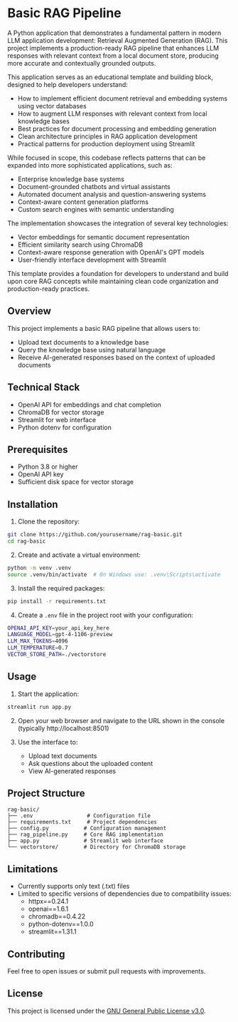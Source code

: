 # Basic RAG Pipeline

A Python application that demonstrates a fundamental pattern in modern LLM application development: Retrieval Augmented Generation (RAG). This project implements a production-ready RAG pipeline that enhances LLM responses with relevant context from a local document store, producing more accurate and contextually grounded outputs.

This application serves as an educational template and building block, designed to help developers understand:

- How to implement efficient document retrieval and embedding systems using vector databases
- How to augment LLM responses with relevant context from local knowledge bases
- Best practices for document processing and embedding generation
- Clean architecture principles in RAG application development
- Practical patterns for production deployment using Streamlit

While focused in scope, this codebase reflects patterns that can be expanded into more sophisticated applications, such as:

- Enterprise knowledge base systems
- Document-grounded chatbots and virtual assistants
- Automated document analysis and question-answering systems
- Context-aware content generation platforms
- Custom search engines with semantic understanding

The implementation showcases the integration of several key technologies:

- Vector embeddings for semantic document representation
- Efficient similarity search using ChromaDB
- Context-aware response generation with OpenAI's GPT models
- User-friendly interface development with Streamlit

This template provides a foundation for developers to understand and build upon core RAG concepts while maintaining clean code organization and production-ready practices.

## Overview

This project implements a basic RAG pipeline that allows users to:

- Upload text documents to a knowledge base
- Query the knowledge base using natural language
- Receive AI-generated responses based on the context of uploaded documents

## Technical Stack

- OpenAI API for embeddings and chat completion
- ChromaDB for vector storage
- Streamlit for web interface
- Python dotenv for configuration

## Prerequisites

- Python 3.8 or higher
- OpenAI API key
- Sufficient disk space for vector storage

## Installation

1. Clone the repository:

```bash
git clone https://github.com/yourusername/rag-basic.git
cd rag-basic
```

2. Create and activate a virtual environment:

```bash
python -m venv .venv
source .venv/bin/activate  # On Windows use: .venv\Scripts\activate
```

3. Install the required packages:

```bash
pip install -r requirements.txt
```

4. Create a `.env` file in the project root with your configuration:

```bash
OPENAI_API_KEY=your_api_key_here
LANGUAGE_MODEL=gpt-4-1106-preview
LLM_MAX_TOKENS=4096
LLM_TEMPERATURE=0.7
VECTOR_STORE_PATH=./vectorstore
```

## Usage

1. Start the application:

```bash
streamlit run app.py
```

2. Open your web browser and navigate to the URL shown in the console (typically http://localhost:8501)

3. Use the interface to:
   - Upload text documents
   - Ask questions about the uploaded content
   - View AI-generated responses

## Project Structure

```
rag-basic/
├── .env                 # Configuration file
├── requirements.txt     # Project dependencies
├── config.py           # Configuration management
├── rag_pipeline.py     # Core RAG implementation
├── app.py              # Streamlit web interface
└── vectorstore/        # Directory for ChromaDB storage
```

## Limitations

- Currently supports only text (.txt) files
- Limited to specific versions of dependencies due to compatibility issues:
  - httpx==0.24.1
  - openai==1.6.1
  - chromadb==0.4.22
  - python-dotenv==1.0.0
  - streamlit==1.31.1

## Contributing

Feel free to open issues or submit pull requests with improvements.

## License

This project is licensed under the [GNU General Public License v3.0](https://www.gnu.org/licenses/gpl-3.0.en.html).
